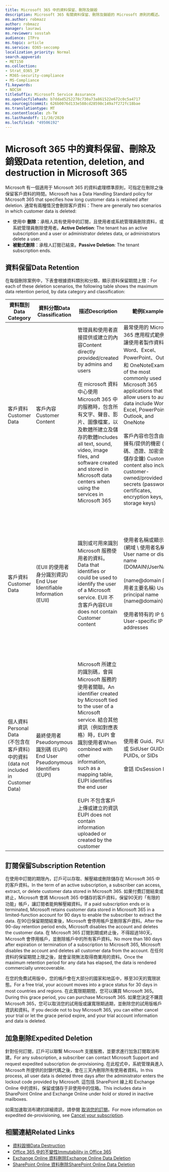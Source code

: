 ```yaml
---
title: Microsoft 365 中的資料保留、刪除及銷毀
description: Microsoft 365 有關資料保留、刪除及銷毀的 Microsoft 原則的概述。
ms.author: robmazz
author: robmazz
manager: laurawi
ms.reviewer: sosstah
audience: ITPro
ms.topic: article
ms.service: O365-seccomp
localization_priority: Normal
search.appverid:
- MET150
ms.collection:
- Strat_O365_IP
- M365-security-compliance
- MS-Compliance
f1.keywords:
- NOCSH
titleSuffix: Microsoft Service Assurance
ms.openlocfilehash: b7ddad5252278c730a73a861522e672c0c5a4717
ms.sourcegitcommit: 626b0076d133e588cd28598c149a7f272fc18bae
ms.translationtype: MT
ms.contentlocale: zh-TW
ms.lasthandoff: 11/30/2020
ms.locfileid: "49506192"
---
```

# <a name="data-retention-deletion-and-destruction-in-microsoft-365"></a><span data-ttu-id="8ca7b-103">Microsoft 365 中的資料保留、刪除及銷毀</span><span class="sxs-lookup"><span data-stu-id="8ca7b-103">Data retention, deletion, and destruction in Microsoft 365</span></span>

<span data-ttu-id="8ca7b-104">Microsoft 有一個適用于 Microsoft 365 的資料處理標準原則，可指定在刪除之後保留客戶資料的時間。</span><span class="sxs-lookup"><span data-stu-id="8ca7b-104">Microsoft has a Data Handling Standard policy for Microsoft 365 that specifies how long customer data is retained after deletion.</span></span> <span data-ttu-id="8ca7b-105">通常有兩種情況會刪除客戶資料：</span><span class="sxs-lookup"><span data-stu-id="8ca7b-105">There are generally two scenarios in which customer data is deleted:</span></span>

- <span data-ttu-id="8ca7b-106">使用中 **刪除**：承租人具有使用中的訂閱，且使用者或系統管理員刪除資料，或系統管理員刪除使用者。</span><span class="sxs-lookup"><span data-stu-id="8ca7b-106">**Active Deletion**: The tenant has an active subscription and a user or administrator deletes data, or administrators delete a user.</span></span>
- <span data-ttu-id="8ca7b-107">**被動式刪除**：承租人訂閱已結束。</span><span class="sxs-lookup"><span data-stu-id="8ca7b-107">**Passive Deletion**: The tenant subscription ends.</span></span>

## <a name="data-retention"></a><span data-ttu-id="8ca7b-108">資料保留</span><span class="sxs-lookup"><span data-stu-id="8ca7b-108">Data Retention</span></span>

<span data-ttu-id="8ca7b-109">在每個刪除案例中，下表會根據資料類別和分類，顯示資料保留期間上限：</span><span class="sxs-lookup"><span data-stu-id="8ca7b-109">For each of these deletion scenarios, the following table shows the maximum data retention period, by data category and classification:</span></span>

| <span data-ttu-id="8ca7b-110">資料類別</span><span class="sxs-lookup"><span data-stu-id="8ca7b-110">Data Category</span></span> | <span data-ttu-id="8ca7b-111">資料分類</span><span class="sxs-lookup"><span data-stu-id="8ca7b-111">Data Classification</span></span> | <span data-ttu-id="8ca7b-112">描述</span><span class="sxs-lookup"><span data-stu-id="8ca7b-112">Description</span></span> | <span data-ttu-id="8ca7b-113">範例</span><span class="sxs-lookup"><span data-stu-id="8ca7b-113">Examples</span></span> | <span data-ttu-id="8ca7b-114">保留期間</span><span class="sxs-lookup"><span data-stu-id="8ca7b-114">Retention Period</span></span> |
|-----------------|-----------------|-----------------|----------------------------------|-------------------------------|
| <span data-ttu-id="8ca7b-115">客戶資料</span><span class="sxs-lookup"><span data-stu-id="8ca7b-115">Customer Data</span></span> | <span data-ttu-id="8ca7b-116">客戶內容</span><span class="sxs-lookup"><span data-stu-id="8ca7b-116">Customer Content</span></span>| <span data-ttu-id="8ca7b-117">管理員和使用者直接提供或建立的內容</span><span class="sxs-lookup"><span data-stu-id="8ca7b-117">Content directly provided/created by admins and users</span></span> <br><br> <span data-ttu-id="8ca7b-118">在 microsoft 資料中心使用 Microsoft 365 中的服務時，包含所有文字、聲音、影片、圖像檔案，以及軟體所建立及儲存的軟體</span><span class="sxs-lookup"><span data-stu-id="8ca7b-118">Includes all text, sound, video, image files, and software created and stored in Microsoft data centers when using the services in Microsoft 365</span></span> | <span data-ttu-id="8ca7b-119">最常使用的 Microsoft 365 應用程式範例，可讓使用者製作資料包含 Word、Excel、PowerPoint、Outlook 和 OneNote</span><span class="sxs-lookup"><span data-stu-id="8ca7b-119">Examples of the most commonly used Microsoft 365 applications that allow users to author data include Word, Excel, PowerPoint, Outlook, and OneNote</span></span> <br><br> <span data-ttu-id="8ca7b-120">客戶內容也包含由客戶擁有/提供的機密 (密碼、憑證、加密金鑰、儲存金鑰) </span><span class="sxs-lookup"><span data-stu-id="8ca7b-120">Customer content also includes customer-owned/provided secrets (passwords, certificates, encryption keys, storage keys)</span></span> | <span data-ttu-id="8ca7b-121">**主動刪除案例：** 最多30天</span><span class="sxs-lookup"><span data-stu-id="8ca7b-121">**Active Deletion Scenario:** at most 30 days</span></span> <br><br> <span data-ttu-id="8ca7b-122">**被動刪除案例：** 最多180天</span><span class="sxs-lookup"><span data-stu-id="8ca7b-122">**Passive Deletion Scenario:** at most 180 days</span></span> |
| <span data-ttu-id="8ca7b-123">客戶資料</span><span class="sxs-lookup"><span data-stu-id="8ca7b-123">Customer Data</span></span> | <span data-ttu-id="8ca7b-124"> (EUII 的使用者身分識別資訊) </span><span class="sxs-lookup"><span data-stu-id="8ca7b-124">End User Identifiable Information (EUII)</span></span> | <span data-ttu-id="8ca7b-125">識別或可用來識別 Microsoft 服務使用者的資料。</span><span class="sxs-lookup"><span data-stu-id="8ca7b-125">Data that identifies or could be used to identify the user of a Microsoft service.</span></span> <span data-ttu-id="8ca7b-126">EUII 不含客戶內容</span><span class="sxs-lookup"><span data-stu-id="8ca7b-126">EUII does not contain Customer content</span></span> | <span data-ttu-id="8ca7b-127">使用者名稱或顯示名稱 (網域 \ 使用者名稱) </span><span class="sxs-lookup"><span data-stu-id="8ca7b-127">User name or display name (DOMAIN\UserName)</span></span> <br><br> <span data-ttu-id="8ca7b-128"> (name@domain 的使用者主要名稱) </span><span class="sxs-lookup"><span data-stu-id="8ca7b-128">User principal name (name@domain)</span></span> <br><br>  <span data-ttu-id="8ca7b-129">使用者特有的 IP 位址</span><span class="sxs-lookup"><span data-stu-id="8ca7b-129">User-specific IP addresses</span></span> | <span data-ttu-id="8ca7b-130">使用中 **刪除案例：** 最多180天 (僅限租使用者系統管理員的動作) </span><span class="sxs-lookup"><span data-stu-id="8ca7b-130">**Active Deletion Scenario:** at most 180 days (only a tenant administrator action)</span></span> <br><br> <span data-ttu-id="8ca7b-131">**被動刪除案例：** 最多180天</span><span class="sxs-lookup"><span data-stu-id="8ca7b-131">**Passive Deletion Scenario:** at most 180 days</span></span> |
| <span data-ttu-id="8ca7b-132">個人資料</span><span class="sxs-lookup"><span data-stu-id="8ca7b-132">Personal Data</span></span> <br> <span data-ttu-id="8ca7b-133"> (不包含在客戶資料) 中的資料</span><span class="sxs-lookup"><span data-stu-id="8ca7b-133">(data not included in Customer Data)</span></span> | <span data-ttu-id="8ca7b-134">最終使用者 Pseudonymous 識別碼 (EUPI) </span><span class="sxs-lookup"><span data-stu-id="8ca7b-134">End User Pseudonymous Identifiers (EUPI)</span></span> | <span data-ttu-id="8ca7b-135">Microsoft 所建立的識別碼，會與 Microsoft 服務的使用者關聯。</span><span class="sxs-lookup"><span data-stu-id="8ca7b-135">An identifier created by Microsoft tied to the user of a Microsoft service.</span></span> <span data-ttu-id="8ca7b-136">結合其他資訊（例如對應表格）時，EUPI 會識別使用者</span><span class="sxs-lookup"><span data-stu-id="8ca7b-136">When combined with other information, such as a mapping table, EUPI identifies the end user</span></span> <br><br> <span data-ttu-id="8ca7b-137">EUPI 不包含客戶上傳或建立的資訊</span><span class="sxs-lookup"><span data-stu-id="8ca7b-137">EUPI does not contain information uploaded or created by the customer</span></span> | <span data-ttu-id="8ca7b-138">使用者 Guid、PUIDs 或 Sid</span><span class="sxs-lookup"><span data-stu-id="8ca7b-138">User GUIDs, PUIDs, or SIDs</span></span> <br><br> <span data-ttu-id="8ca7b-139">會話 IDs</span><span class="sxs-lookup"><span data-stu-id="8ca7b-139">Session IDs</span></span> | <span data-ttu-id="8ca7b-140">**主動刪除案例：** 最多30天</span><span class="sxs-lookup"><span data-stu-id="8ca7b-140">**Active Deletion Scenario:** at most 30 days</span></span> <br><br> <span data-ttu-id="8ca7b-141">**被動刪除案例：** 最多180天</span><span class="sxs-lookup"><span data-stu-id="8ca7b-141">**Passive Deletion Scenario:** at most 180 days</span></span> |

## <a name="subscription-retention"></a><span data-ttu-id="8ca7b-142">訂閱保留</span><span class="sxs-lookup"><span data-stu-id="8ca7b-142">Subscription Retention</span></span>

<span data-ttu-id="8ca7b-143">在使用中訂閱的期限內，訂戶可以存取、解壓縮或刪除儲存在 Microsoft 365 中的客戶資料。</span><span class="sxs-lookup"><span data-stu-id="8ca7b-143">In the term of an active subscription, a subscriber can access, extract, or delete customer data stored in Microsoft 365.</span></span> <span data-ttu-id="8ca7b-144">如果付費訂閱結束或終止，Microsoft 會將 Microsoft 365 中儲存的客戶資料，保留90天的「有限的功能」帳戶，讓訂閱者能夠解壓縮資料。</span><span class="sxs-lookup"><span data-stu-id="8ca7b-144">If a paid subscription ends or is terminated, Microsoft retains customer data stored in Microsoft 365 in a limited-function account for 90 days to enable the subscriber to extract the data.</span></span> <span data-ttu-id="8ca7b-145">在90日保留期間結束後，Microsoft 會停用帳戶並刪除客戶資料。</span><span class="sxs-lookup"><span data-stu-id="8ca7b-145">After the 90-day retention period ends, Microsoft disables the account and deletes the customer data.</span></span> <span data-ttu-id="8ca7b-146">在 Microsoft 365 訂閱到期或終止後，不得超過180天。 Microsoft 會停用帳戶，並刪除帳戶中的所有客戶資料。</span><span class="sxs-lookup"><span data-stu-id="8ca7b-146">No more than 180 days after expiration or termination of a subscription to Microsoft 365, Microsoft disables the account and deletes all customer data from the account.</span></span> <span data-ttu-id="8ca7b-147">在任何資料的保留期間上限之後，就會呈現無法取得商業用的資料。</span><span class="sxs-lookup"><span data-stu-id="8ca7b-147">Once the maximum retention period for any data has elapsed, the data is rendered commercially unrecoverable.</span></span>

<span data-ttu-id="8ca7b-148">在您的免費試用版中，您的帳戶會在大部分的國家和地區中，移至30天的寬限狀態。</span><span class="sxs-lookup"><span data-stu-id="8ca7b-148">For a free trial, your account moves into a grace status for 30 days in most countries and regions.</span></span> <span data-ttu-id="8ca7b-149">在此寬限期期間，您可以購買 Microsoft 365。</span><span class="sxs-lookup"><span data-stu-id="8ca7b-149">During this grace period, you can purchase Microsoft 365.</span></span> <span data-ttu-id="8ca7b-150">如果您決定不購買 Microsoft 365，您可以取消您的試用版或讓寬限期過期，並刪除您的試用版帳戶資訊和資料。</span><span class="sxs-lookup"><span data-stu-id="8ca7b-150">If you decide not to buy Microsoft 365, you can either cancel your trial or let the grace period expire, and your trial account information and data is deleted.</span></span>

## <a name="expedited-deletion"></a><span data-ttu-id="8ca7b-151">加急刪除</span><span class="sxs-lookup"><span data-stu-id="8ca7b-151">Expedited Deletion</span></span>

<span data-ttu-id="8ca7b-152">針對任何訂閱，訂戶可以聯繫 Microsoft 支援服務，並要求進行加急訂閱取消布建。</span><span class="sxs-lookup"><span data-stu-id="8ca7b-152">For any subscription, a subscriber can contact Microsoft Support and request expedited subscription de-provisioning.</span></span> <span data-ttu-id="8ca7b-153">在此程式中，系統管理員進入 Microsoft 所提供的封鎖代碼之後，會在三天內刪除所有使用者資料。</span><span class="sxs-lookup"><span data-stu-id="8ca7b-153">In this process, all user data is deleted three days after the administrator enters the lockout code provided by Microsoft.</span></span> <span data-ttu-id="8ca7b-154">這包括 SharePoint 線上和 Exchange Online 中的資料，保留或儲存于非使用中的信箱。</span><span class="sxs-lookup"><span data-stu-id="8ca7b-154">This includes data in SharePoint Online and Exchange Online under hold or stored in inactive mailboxes.</span></span>

<span data-ttu-id="8ca7b-155">如需加速取消布建的詳細資訊，請參閱 [取消您的訂閱](https://docs.microsoft.com/microsoft-365/commerce/subscriptions/cancel-your-subscription)。</span><span class="sxs-lookup"><span data-stu-id="8ca7b-155">For more information on expedited de-provisioning, see [Cancel your subscription](https://docs.microsoft.com/microsoft-365/commerce/subscriptions/cancel-your-subscription).</span></span>

## <a name="related-links"></a><span data-ttu-id="8ca7b-156">相關連結</span><span class="sxs-lookup"><span data-stu-id="8ca7b-156">Related Links</span></span>

- [<span data-ttu-id="8ca7b-157">資料毀損</span><span class="sxs-lookup"><span data-stu-id="8ca7b-157">Data Destruction</span></span>](assurance-data-destruction.md)
- [<span data-ttu-id="8ca7b-158">Office 365 中的不變性</span><span class="sxs-lookup"><span data-stu-id="8ca7b-158">Immutability in Office 365</span></span>](assurance-data-immutability.md)
- [<span data-ttu-id="8ca7b-159">Exchange Online 資料刪除</span><span class="sxs-lookup"><span data-stu-id="8ca7b-159">Exchange Online Data Deletion</span></span>](assurance-exchange-online-data-deletion.md)
- [<span data-ttu-id="8ca7b-160">SharePoint Online 資料刪除</span><span class="sxs-lookup"><span data-stu-id="8ca7b-160">SharePoint Online Data Deletion</span></span>](assurance-sharepoint-online-data-deletion.md)
